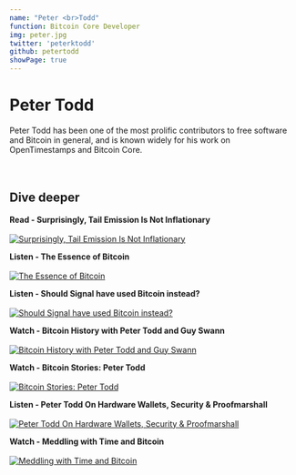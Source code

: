 ```yaml
---
name: "Peter <br>Todd"
function: Bitcoin Core Developer
img: peter.jpg
twitter: 'peterktodd'
github: petertodd
showPage: true
---
```


# Peter Todd
 
Peter Todd has been one of the most prolific contributors to free software and Bitcoin in general, and is known widely for his work on OpenTimestamps and Bitcoin Core.  
<br><br>

## Dive deeper


<div class="grid grid-cols-1 md:grid-cols-2 gap-5">
<div class="p-3 my-2">

**Read - Surprisingly, Tail Emission Is Not Inflationary** <br><br>
[ ![Surprisingly, Tail Emission Is Not Inflationary](/2022/content/peter_tail.png)](https://petertodd.org/2022/surprisingly-tail-emission-is-not-inflationary/)
</div>

<div class="p-3 my-2">

**Listen - The Essence of Bitcoin** <br><br>
[ ![The Essence of Bitcoin](/2022/content/peter_wbd.png)](https://www.whatbitcoindid.com/podcast/peter-todd-on-the-essence-of-bitcoin/)
</div>

<div class="p-3 my-2">

**Listen - Should Signal have used Bitcoin instead?** <br><br>
[ ![Should Signal have used Bitcoin instead?](/2022/content/peter_livera.png)](https://stephanlivera.com/episode/268/)
</div>

<div class="p-3 my-2">

**Watch - Bitcoin History with Peter Todd and Guy Swann** <br><br>
[ ![Bitcoin History with Peter Todd and Guy Swann](/2022/content/peter_history.png)](https://www.youtube.com/watch?v=DCYCz186KAU/)
</div>

<div class="p-3 my-2">

**Watch - Bitcoin Stories: Peter Todd** <br><br>
[ ![Bitcoin Stories: Peter Todd](/2022/content/peter_stories.png)](https://www.youtube.com/watch?v=1V3AquMaZ3w/)
</div>

<div class="p-3 my-2">

**Listen - Peter Todd On Hardware Wallets, Security & Proofmarshall** <br><br>
[ ![Peter Todd On Hardware Wallets, Security & Proofmarshall](/2022/content/peter_takeover.png)](https://bitcoin-takeover.com/s4-e7-peter-todd-on-hardware-wallets-security-proof-marshall/)
</div>

<div class="p-3 my-2">

**Watch - Meddling with Time and Bitcoin** <br><br>
[ ![Meddling with Time and Bitcoin](/2022/content/peter_wasabi.png)](https://www.youtube.com/watch?v=pgb-8TAlCFc/)
</div>

</div>

<br>



